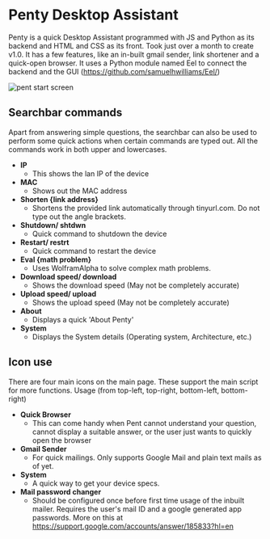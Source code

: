 # Penty Desktop Assistant

Penty is a quick Desktop Assistant programmed with JS and Python as its backend and HTML and CSS as its front.  Took just over a month to create v1.0. It has a few features, like an in-built gmail sender, link shortener and a quick-open browser. It uses a Python module named Eel to connect the backend and the GUI (https://github.com/samuelhwilliams/Eel/)

![pent start screen](https://github.com/JeswinSunsi/PentyDesktopAssistant/blob/master/PentSrc/src/web/Media/StartScreenExample.JPG)

## Searchbar commands
Apart from answering simple questions, the searchbar can also be used to perform some quick actions when certain commands are typed out. All the commands work in both upper and lowercases.
- **IP**
  - This shows the lan IP of the device
- **MAC**
  - Shows out the MAC address
- **Shorten {link address}**
  - Shortens the provided link automatically through tinyurl.com. Do not type out the angle brackets.
- **Shutdown/ shtdwn**
  - Quick command to shutdown the device
- **Restart/ restrt**
  - Quick command to restart the device
- **Eval {math problem}**
  - Uses WolframAlpha to solve complex math problems.
- **Download speed/ download**
  - Shows the download speed (May not be completely accurate)
- **Upload speed/ upload**
  - Shows the upload speed (May not be completely accurate)
- **About**
  - Displays a quick 'About Penty'
- **System**
  - Displays the System details (Operating system, Architecture, etc.)
  
## Icon use
There are four main icons on the main page. These support the main script for more functions.
Usage (from top-left, top-right, bottom-left, bottom-right)
- **Quick Browser**
  - This can come handy when Pent cannot understand your question, cannot display a suitable answer, or the user just wants to quickly open the browser
- **Gmail Sender**
  - For quick mailings. Only supports Google Mail and plain text mails as of yet.
- **System**
  - A quick way to get your device specs.
- **Mail password changer**
  - Should be configured once before first time usage of the inbuilt mailer. Requires the user's mail ID and a google generated app passwords. More on this at https://support.google.com/accounts/answer/185833?hl=en
